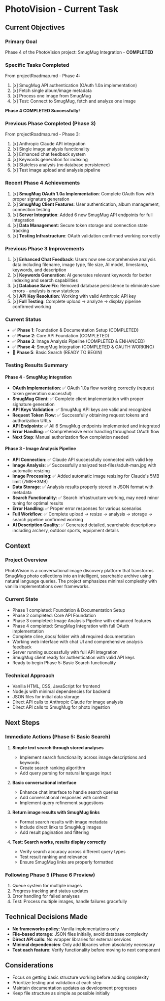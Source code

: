 # PhotoVision - Current Task

## Current Objectives

### Primary Goal
Phase 4 of the PhotoVision project: SmugMug Integration - **COMPLETED**

### Specific Tasks Completed
From projectRoadmap.md - Phase 4:
1. [x] SmugMug API authentication (OAuth 1.0a implementation)
2. [x] Fetch single album/image metadata
3. [x] Process one image from SmugMug
4. [x] Test: Connect to SmugMug, fetch and analyze one image

**Phase 4 COMPLETED Successfully!**

### Previous Phase Completed (Phase 3)
From projectRoadmap.md - Phase 3:
1. [x] Anthropic Claude API integration
2. [x] Single image analysis functionality  
3. [x] Enhanced chat feedback system
4. [x] Keywords generation for indexing
5. [x] Stateless analysis (no database persistence)
6. [x] Test image upload and analysis pipeline

### Recent Phase 4 Achievements
1. [x] **SmugMug OAuth 1.0a Implementation**: Complete OAuth flow with proper signature generation
2. [x] **SmugMug Client Features**: User authentication, album management, connection testing
3. [x] **Server Integration**: Added 6 new SmugMug API endpoints for full integration
4. [x] **Data Management**: Secure token storage and connection state tracking
5. [x] **Testing Infrastructure**: OAuth validation confirmed working correctly

### Previous Phase 3 Improvements
1. [x] **Enhanced Chat Feedback**: Users now see comprehensive analysis data including filename, image type, file size, AI model, timestamp, keywords, and description
2. [x] **Keywords Generation**: AI generates relevant keywords for better indexing and search capabilities  
3. [x] **Database Save Fix**: Removed database persistence to eliminate save errors - analysis is now stateless
4. [x] **API Key Resolution**: Working with valid Anthropic API key
5. [x] **Full Testing**: Complete upload → analyze → display pipeline confirmed working

### Current Status
- ✅ **Phase 1**: Foundation & Documentation Setup (COMPLETED)
- ✅ **Phase 2**: Core API Foundation (COMPLETED)  
- ✅ **Phase 3**: Image Analysis Pipeline (COMPLETED & ENHANCED)
- ✅ **Phase 4**: SmugMug Integration (COMPLETED & OAUTH WORKING)
- 🚀 **Phase 5**: Basic Search (READY TO BEGIN)

### Testing Results Summary

#### Phase 4 - SmugMug Integration
- **OAuth Implementation**: ✅ OAuth 1.0a flow working correctly (request token generation successful)
- **SmugMug Client**: ✅ Complete client implementation with proper signature generation
- **API Keys Validation**: ✅ SmugMug API keys are valid and recognized
- **Request Token Flow**: ✅ Successfully obtaining request tokens and authorization URLs
- **API Endpoints**: ✅ All 6 SmugMug endpoints implemented and integrated
- **Error Handling**: ✅ Comprehensive error handling throughout OAuth flow
- **Next Step**: Manual authorization flow completion needed

#### Phase 3 - Image Analysis Pipeline
- **API Connection**: ✅ Claude API successfully connected with valid key
- **Image Analysis**: ✅ Successfully analyzed test-files/adult-man.jpg with automatic resizing
- **Image Processing**: ✅ Added automatic image resizing for Claude's 5MB limit (7MB→3MB)
- **Data Storage**: ✅ Analysis results properly stored in JSON format with metadata
- **Search Functionality**: ✅ Search infrastructure working, may need minor tuning for optimal results
- **Error Handling**: ✅ Proper error responses for various scenarios
- **Full Workflow**: ✅ Complete upload → resize → analysis → storage → search pipeline confirmed working
- **AI Description Quality**: ✅ Generated detailed, searchable descriptions including archery, outdoor sports, equipment details

## Context

### Project Overview
PhotoVision is a conversational image discovery platform that transforms SmugMug photo collections into an intelligent, searchable archive using natural language queries. The project emphasizes minimal complexity with vanilla implementations over frameworks.

### Current State
- Phase 1 completed: Foundation & Documentation Setup
- Phase 2 completed: Core API Foundation
- Phase 3 completed: Image Analysis Pipeline with enhanced features
- Phase 4 completed: SmugMug Integration with full OAuth implementation
- Complete cline_docs/ folder with all required documentation
- Working web interface with chat UI and comprehensive analysis feedback
- Server running successfully with full API integration
- SmugMug client ready for authentication with valid API keys
- Ready to begin Phase 5: Basic Search functionality

### Technical Approach
- Vanilla HTML, CSS, JavaScript for frontend
- Node.js with minimal dependencies for backend
- JSON files for initial data storage
- Direct API calls to Anthropic Claude for image analysis
- Direct API calls to SmugMug for photo ingestion

## Next Steps

### Immediate Actions (Phase 5: Basic Search)
1. **Simple text search through stored analyses**
   - Implement search functionality across image descriptions and keywords
   - Create search ranking algorithm
   - Add query parsing for natural language input

2. **Basic conversational interface**
   - Enhance chat interface to handle search queries
   - Add conversational responses with context
   - Implement query refinement suggestions

3. **Return image results with SmugMug links**
   - Format search results with image metadata
   - Include direct links to SmugMug images
   - Add result pagination and filtering

4. **Test: Search works, results display correctly**
   - Verify search accuracy across different query types
   - Test result ranking and relevance
   - Ensure SmugMug links are properly formatted

### Following Phase 5 (Phase 6 Preview)
1. Queue system for multiple images
2. Progress tracking and status updates
3. Error handling for failed analyses
4. Test: Process multiple images, handle failures gracefully

## Technical Decisions Made
- **No frameworks policy**: Vanilla implementations only
- **File-based storage**: JSON files initially, avoid database complexity
- **Direct API calls**: No wrapper libraries for external services
- **Minimal dependencies**: Only add libraries when absolutely necessary
- **Test each feature**: Verify functionality before moving to next component

## Considerations
- Focus on getting basic structure working before adding complexity
- Prioritize testing and validation at each step
- Maintain documentation updates as development progresses
- Keep file structure as simple as possible initially
